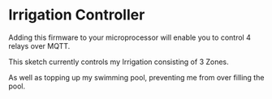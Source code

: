 # Irrigation Controller

Adding this firmware to your microprocessor will enable you to control 4 relays over MQTT.

This sketch currently controls my Irrigation consisting of 3 Zones.

As well as topping up my swimming pool, preventing me from over filling the pool.

